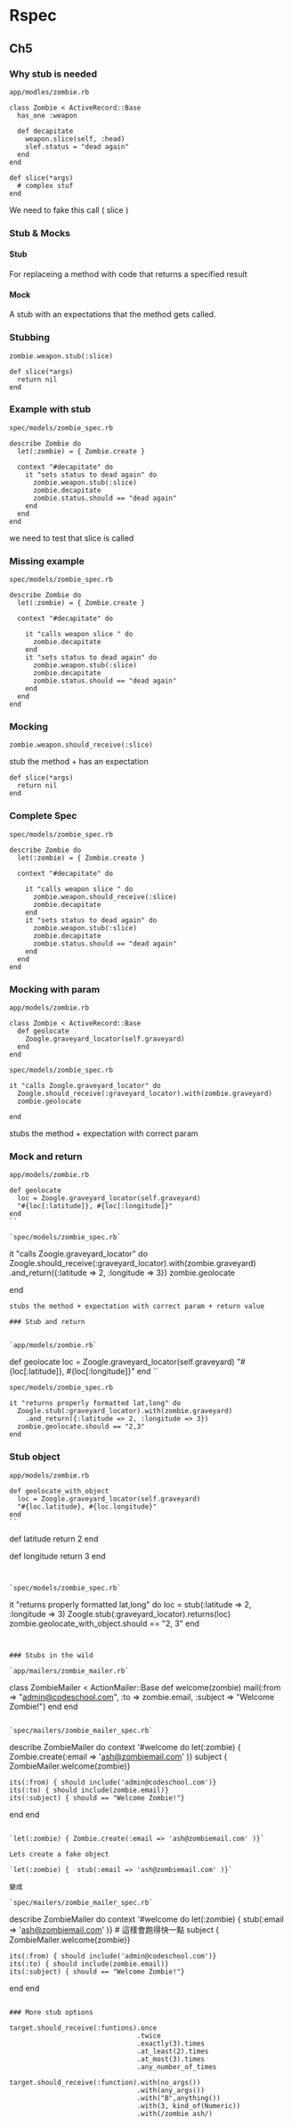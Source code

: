 # Rspec

## Ch5

### Why stub is needed

`app/modles/zombie.rb`

```
class Zombie < ActiveRecord::Base
  has_one :weapon
  
  def decapitate
    weapon.slice(self, :head)
    slef.status = "dead again"
  end
end

```

```
def slice(*args)
  # complex stuf
end
```

We need to fake  this call ( slice )
  
### Stub & Mocks

#### Stub

For replaceing a method with code that returns a specified result

#### Mock

A stub with an expectations that the method gets called.

### Stubbing

`zombie.weapon.stub(:slice)`

```
def slice(*args)
  return nil
end
```

### Example with stub

`spec/models/zombie_spec.rb`

```
describe Zombie do 
  let(:zombie) = { Zombie.create }
  
  context "#decapitate" do
    it "sets status to dead again" do
	  zombie.weapon.stub(:slice)
	  zombie.decapitate
	  zombie.status.should == "dead again"
	end
  end
end
```

we need to test that slice is called


### Missing example

`spec/models/zombie_spec.rb`

```
describe Zombie do 
  let(:zombie) = { Zombie.create }

  context "#decapitate" do
  
    it "calls weapon slice " do
      zombie.decapitate
    end
    it "sets status to dead again" do
	  zombie.weapon.stub(:slice)
	  zombie.decapitate
	  zombie.status.should == "dead again"
	end
  end
end

```

### Mocking

`zombie.weapon.should_receive(:slice)`

stub the method + has an expectation

```
def slice(*args)
  return nil
end
```

### Complete Spec

`spec/models/zombie_spec.rb`

```
describe Zombie do 
  let(:zombie) = { Zombie.create }

  context "#decapitate" do
  
    it "calls weapon slice " do
      zombie.weapon.should_receive(:slice)
      zombie.decapitate
    end
    it "sets status to dead again" do
	  zombie.weapon.stub(:slice)
	  zombie.decapitate
	  zombie.status.should == "dead again"
	end
  end
end

```

### Mocking with param

`app/models/zombie.rb`

``` 
class Zombie < ActiveRecord::Base
  def geolocate
    Zoogle.graveyard_locator(self.graveyard)
  end
end
````

`spec/models/zombie_spec.rb`

```
it "calls Zoogle.graveyard_locator" do
  Zoogle.should_receive(:graveyard_locator).with(zombie.graveyard)
  zombie.geolocate
  
end
```

stubs the method + expectation with correct param

### Mock and return


`app/models/zombie.rb`

```
def geolocate
  loc = Zoogle.graveyard_locator(self.graveyard)
  "#{loc[:latitude]}, #{loc[:longitude]}"
end
``

`spec/models/zombie_spec.rb`

```
it "calls Zoogle.graveyard_locator" do
  Zoogle.should_receive(:graveyard_locator).with(zombie.graveyard)
    .and_return({:latitude => 2, :longitude => 3})
  zombie.geolocate
  
end
```
stubs the method + expectation with correct param + return value

### Stub and return


`app/models/zombie.rb`

```
def geolocate
  loc = Zoogle.graveyard_locator(self.graveyard)
  "#{loc[:latitude]}, #{loc[:longitude]}"
end
``

`spec/models/zombie_spec.rb`

```
it "returns properly formatted lat,long" do
  Zoogle.stub(:graveyard_locator).with(zombie.graveyard)
    .and_return({:latitude => 2, :longitude => 3})
  zombie.geolocate.should == "2,3"
end
```


### Stub object

`app/models/zombie.rb`

```
def geolocate_with_object
  loc = Zoogle.graveyard_locator(self.graveyard)
  "#{loc.latitude}, #{loc.longitude}"
end
``

```
def latitude
  return 2
end

def longitude
  return 3
end
```


`spec/models/zombie_spec.rb`

```
it "returns properly formatted lat,long" do
  loc = stub(:latitude => 2, :longitude => 3)
  Zoogle.stub(:graveyard_locator).returns(loc)
  zombie.geolocate_with_object.should == "2, 3"
end
```


### Stubs in the wild

`app/mailers/zombie_mailer.rb`

``` 
class ZombieMailer < ActionMailer::Base
  def welcome(zombie)
    mail(:from => "admin@codeschool.com", :to => zombie.email, :subject => "Welcome Zombie!")
  end
end
```

`spec/mailers/zombie_mailer_spec.rb`

```
describe ZombieMailer do
  context '#welcome do 
    let(:zombie) { Zombie.create(:email => 'ash@zombiemail.com' )}
    subject { ZombieMailer.welcome(zombie)}
    
    its(:from) { should include('admin@codeschool.com')}
    its(:to) { should include(zombie.email)}
    its(:subject) { should == "Welcome Zombie!"}
    
  end
end
```

`let(:zombie) { Zombie.create(:email => 'ash@zombiemail.com' )}`

Lets create a fake object

`let(:zombie) {  stub(:email => 'ash@zombiemail.com' )}`

變成

`spec/mailers/zombie_mailer_spec.rb`

```
describe ZombieMailer do
  context '#welcome do 
    let(:zombie) {  stub(:email => 'ash@zombiemail.com' )}
    # 這樣會跑得快一點
    subject { ZombieMailer.welcome(zombie)}
    
    its(:from) { should include('admin@codeschool.com')}
    its(:to) { should include(zombie.email)}
    its(:subject) { should == "Welcome Zombie!"}
    
  end
end
```

### More stub options

target.should_receive(:funtions).once
                                .twice
                                .exactly(3).times
                                .at_least(2).times
                                .at_most(3).times
                                .any_number_of_times
                                 
target.should_receive(:function).with(no_args())
                                .with(any_args())
                                .with("B",anything())
                                .with(3, kind_of(Numeric))                                
                                .with(/zombie ash/)

